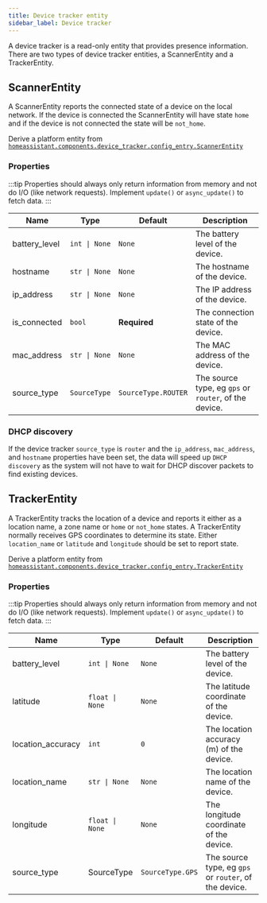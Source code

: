 ```yaml
---
title: Device tracker entity
sidebar_label: Device tracker
---
```


A device tracker is a read-only entity that provides presence information. There are two types of device tracker entities, a ScannerEntity and a TrackerEntity.

## ScannerEntity

A ScannerEntity reports the connected state of a device on the local network. If the device is connected the ScannerEntity will have state `home` and if the device is not connected the state will be `not_home`.

Derive a platform entity from [`homeassistant.components.device_tracker.config_entry.ScannerEntity`](https://github.com/home-assistant/core/blob/dev/homeassistant/components/device_tracker/config_entry.py)

### Properties

:::tip
Properties should always only return information from memory and not do I/O (like network requests). Implement `update()` or `async_update()` to fetch data.
:::

| Name          | Type                         | Default             | Description                                           |
| ------------- | ---------------------------- | ------------------- | ----------------------------------------------------- |
| battery_level | <code>int &#124; None</code> | `None`              | The battery level of the device.                      |
| hostname      | <code>str &#124; None</code> | `None`              | The hostname of the device.                           |
| ip_address    | <code>str &#124; None</code> | `None`              | The IP address of the device.                         |
| is_connected  | `bool`                       | **Required**        | The connection state of the device.                   |
| mac_address   | <code>str &#124; None</code> | `None`              | The MAC address of the device.                        |
| source_type   | `SourceType`                 | `SourceType.ROUTER` | The source type, eg `gps` or `router`, of the device. |

### DHCP discovery

If the device tracker `source_type` is `router` and the `ip_address`, `mac_address`, and `hostname` properties have been set, the data will
speed up `DHCP discovery` as the system will not have to wait for
DHCP discover packets to find existing devices.

## TrackerEntity

A TrackerEntity tracks the location of a device and reports it either as a location name, a zone name or `home` or `not_home` states. A TrackerEntity normally receives GPS coordinates to determine its state. Either `location_name` or `latitude` and `longitude` should be set to report state.

Derive a platform entity from [`homeassistant.components.device_tracker.config_entry.TrackerEntity`](https://github.com/home-assistant/core/blob/dev/homeassistant/components/device_tracker/config_entry.py)

### Properties

:::tip
Properties should always only return information from memory and not do I/O (like network requests). Implement `update()` or `async_update()` to fetch data.
:::

| Name              | Type                           | Default          | Description                                           |
| ----------------- | ------------------------------ | ---------------- | ----------------------------------------------------- |
| battery_level     | <code>int &#124; None</code>   | `None`           | The battery level of the device.                      |
| latitude          | <code>float &#124; None</code> | `None`           | The latitude coordinate of the device.                |
| location_accuracy | `int`                          | `0`              | The location accuracy (m) of the device.              |
| location_name     | <code>str &#124; None</code>   | `None`           | The location name of the device.                      |
| longitude         | <code>float &#124; None</code> | `None`           | The longitude coordinate of the device.               |
| source_type       | SourceType                     | `SourceType.GPS` | The source type, eg `gps` or `router`, of the device. |

